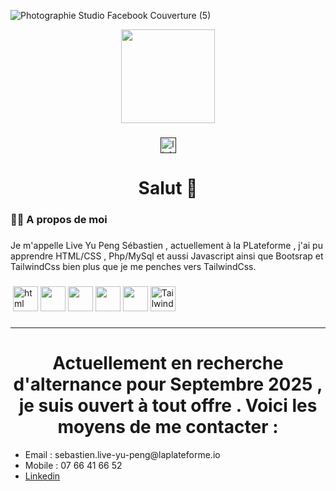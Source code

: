 ![Photographie Studio Facebook Couverture (5)](https://github.com/user-attachments/assets/fca82604-efa2-40a8-b564-67de32b6d914)

<div align="center">
  <img height="150" src="https://media.giphy.com/media/M9gbBd9nbDrOTu1Mqx/giphy.gif"  />
</div>

###

<div align="center">
<a href="">  <img src="https://img.shields.io/static/v1?message=LinkedIn&logo=linkedin&label=&color=0077B5&logoColor=white&labelColor=&style=for-the-badge" height="25" alt="linkedin logo"  /> </a>


</div>

###



###

<h1 align="center">Salut 👋</h1>

###

<h3 align="left">👩‍💻  A propos de moi </h3>

###

<p align="left">Je m'appelle Live Yu Peng Sébastien , actuellement à la PLateforme , j'ai pu apprendre HTML/CSS , Php/MySql et aussi Javascript ainsi que Bootsrap et TailwindCss bien plus que je me penches vers TailwindCss. <p>

###



###

<div align="left">
<img src="" alt="">
  <img src="https://cdn.pixabay.com/photo/2017/08/05/11/16/logo-2582748_1280.png" alt="html" height="40">
  <img src="https://cdn.pixabay.com/photo/2017/08/05/11/16/logo-2582747_640.png" alt="" height="40">
  <img src="https://th.bing.com/th/id/OIP.ncVDevCfCeIYv5RvlHopcQHaHr?rs=1&pid=ImgDetMain" alt="" height="40">
  <img src="https://th.bing.com/th/id/R.b6eba8a871ac74329c23476c34956333?rik=HvzKZY4W2ZYtbw&pid=ImgRaw&r=0" alt="" height="40">
    <img src="https://logos-world.net/wp-content/uploads/2023/02/JavaScript-Emblem.png" alt="" height="40">
  <img src="https://th.bing.com/th/id/OIP.lnUD4nSuOkNuRhAymN7GPAHaEH?rs=1&pid=ImgDetMain" alt="TailwindCss" height="40">
    </div>

###

<hr>

###
<div align="center">
  <h1>Actuellement en recherche d'alternance pour Septembre 2025 , je suis ouvert à tout offre . Voici les moyens de me contacter :</h1>
</div>

<div>
  <ul>
        <li>Email : sebastien.live-yu-peng@laplateforme.io</li>
        <li>Mobile : 07 66 41 66 52</li>
        <li><a href="https://www.linkedin.com/in/s%C3%A9bastien-live-yu-peng-62713733b/">Linkedin</li>
    </ul>
</div>



<!---
sebastien-liveyupeng/sebastien-liveyupeng is a ✨ special ✨ repository because its `README.md` (this file) appears on your GitHub profile.
You can click the Preview link to take a look at your changes.
--->






